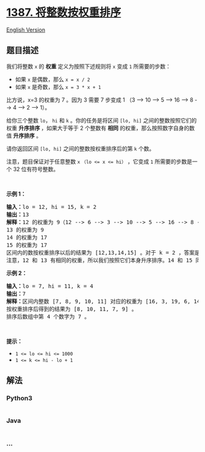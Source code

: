 # [1387. 将整数按权重排序](https://leetcode.cn/problems/sort-integers-by-the-power-value)

[English Version](/solution/1300-1399/1387.Sort%20Integers%20by%20The%20Power%20Value/README_EN.md)

## 题目描述

<!-- 这里写题目描述 -->

<p>我们将整数 <code>x</code>&nbsp;的 <strong>权重</strong> 定义为按照下述规则将 <code>x</code>&nbsp;变成 <code>1</code>&nbsp;所需要的步数：</p>

<ul>
	<li>如果&nbsp;<code>x</code>&nbsp;是偶数，那么&nbsp;<code>x = x / 2</code></li>
	<li>如果&nbsp;<code>x</code>&nbsp;是奇数，那么&nbsp;<code>x = 3 * x + 1</code></li>
</ul>

<p>比方说，x=3 的权重为 7 。因为 3 需要 7 步变成 1 （3 --&gt; 10 --&gt; 5 --&gt; 16 --&gt; 8 --&gt; 4 --&gt; 2 --&gt; 1）。</p>

<p>给你三个整数&nbsp;<code>lo</code>，&nbsp;<code>hi</code> 和&nbsp;<code>k</code>&nbsp;。你的任务是将区间&nbsp;<code>[lo, hi]</code>&nbsp;之间的整数按照它们的权重&nbsp;<strong>升序排序&nbsp;</strong>，如果大于等于 2 个整数有&nbsp;<strong>相同</strong>&nbsp;的权重，那么按照数字自身的数值&nbsp;<strong>升序排序</strong>&nbsp;。</p>

<p>请你返回区间&nbsp;<code>[lo, hi]</code>&nbsp;之间的整数按权重排序后的第&nbsp;<code>k</code>&nbsp;个数。</p>

<p>注意，题目保证对于任意整数&nbsp;<code>x</code>&nbsp;<code>（lo &lt;= x &lt;= hi）</code>&nbsp;，它变成&nbsp;<code>1</code> 所需要的步数是一个 32 位有符号整数。</p>

<p>&nbsp;</p>

<p><strong>示例 1：</strong></p>

<pre>
<strong>输入：</strong>lo = 12, hi = 15, k = 2
<strong>输出：</strong>13
<strong>解释：</strong>12 的权重为 9（12 --&gt; 6 --&gt; 3 --&gt; 10 --&gt; 5 --&gt; 16 --&gt; 8 --&gt; 4 --&gt; 2 --&gt; 1）
13 的权重为 9
14 的权重为 17
15 的权重为 17
区间内的数按权重排序以后的结果为 [12,13,14,15] 。对于 k = 2 ，答案是第二个整数也就是 13 。
注意，12 和 13 有相同的权重，所以我们按照它们本身升序排序。14 和 15 同理。
</pre>

<p><strong>示例 2：</strong></p>

<pre>
<strong>输入：</strong>lo = 7, hi = 11, k = 4
<strong>输出：</strong>7
<strong>解释：</strong>区间内整数 [7, 8, 9, 10, 11] 对应的权重为 [16, 3, 19, 6, 14] 。
按权重排序后得到的结果为 [8, 10, 11, 7, 9] 。
排序后数组中第 4 个数字为 7 。
</pre>

<p>&nbsp;</p>

<p><strong>提示：</strong></p>

<ul>
	<li><code>1 &lt;= lo &lt;= hi &lt;= 1000</code></li>
	<li><code>1 &lt;= k &lt;= hi - lo + 1</code></li>
</ul>

## 解法

<!-- 这里可写通用的实现逻辑 -->

<!-- tabs:start -->

### **Python3**

<!-- 这里可写当前语言的特殊实现逻辑 -->

```python

```

### **Java**

<!-- 这里可写当前语言的特殊实现逻辑 -->

```java

```

### **...**

```

```

<!-- tabs:end -->
